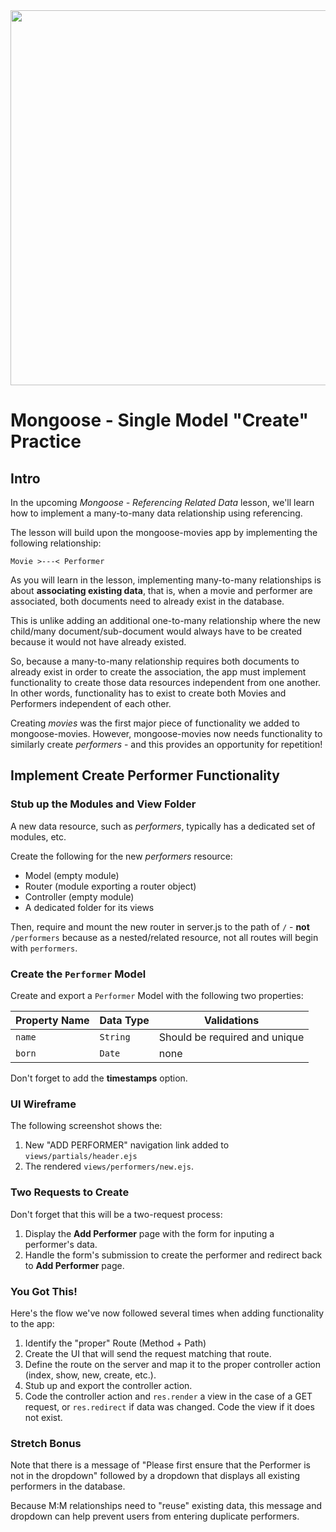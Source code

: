 <img src="https://i.imgur.com/cD5R8OG.png" width="600px;display:inline-block;margin:auto">


# Mongoose - Single Model "Create" Practice

## Intro

In the upcoming _Mongoose - Referencing Related Data_ lesson, we'll learn how to implement a many-to-many data relationship using referencing.

The lesson will build upon the mongoose-movies app by implementing the following relationship:

`Movie >---< Performer`

As you will learn in the lesson, implementing many-to-many relationships is about **associating existing data**, that is, when a movie and performer are associated, both documents need to already exist in the database.

This is unlike adding an additional one-to-many relationship where the new child/many document/sub-document would always have to be created because it would not have already existed.

So, because a many-to-many relationship requires both documents to already exist in order to create the association, the app must implement functionality to create those data resources independent from one another.  In other words, functionality has to exist to create both Movies and Performers independent of each other.

Creating _movies_ was the first major piece of functionality we added to mongoose-movies.  However, mongoose-movies now needs functionality to similarly create _performers_ - and this provides an opportunity for repetition!

## Implement Create Performer Functionality

### Stub up the Modules and View Folder

A new data resource, such as _performers_, typically has a dedicated set of modules, etc.

Create the following for the new _performers_ resource:

- Model (empty module)
- Router (module exporting a router object)
- Controller (empty module)
- A dedicated folder for its views

Then, require and mount the new router in server.js to the path of `/` - **not** `/performers` because as a nested/related resource, not all routes will begin with `performers`.

### Create the `Performer` Model

Create and export a `Performer` Model with the following two properties:

| Property Name | Data Type | Validations |
|---|---|---|
| `name` | `String` | Should be required and unique |
| `born` | `Date` | none |

Don't forget to add the **timestamps** option.

### UI Wireframe

The following screenshot shows the:

1. New "ADD PERFORMER" navigation link added to `views/partials/header.ejs`
2. The rendered `views/performers/new.ejs`.

### Two Requests to Create

Don't forget that this will be a two-request process:

1. Display the **Add Performer** page with the form for inputing a performer's data.
2. Handle the form's submission to create the performer and redirect back to **Add Performer** page.

### You Got This!

Here's the flow we've now followed several times when adding functionality to the app:

1. Identify the "proper" Route (Method + Path)
2. Create the UI that will send the request matching that route.
3. Define the route on the server and map it to the proper controller action (index, show, new, create, etc.).
4. Stub up and export the controller action.
5. Code the controller action and `res.render` a view in the case of a GET request, or `res.redirect` if data was changed.  Code the view if it does not exist.

### Stretch Bonus

Note that there is a message of "Please first ensure that the Performer is not in the dropdown" followed by a dropdown that displays all existing performers in the database.

Because M:M relationships need to "reuse" existing data, this message and dropdown can help prevent users from entering duplicate performers.


